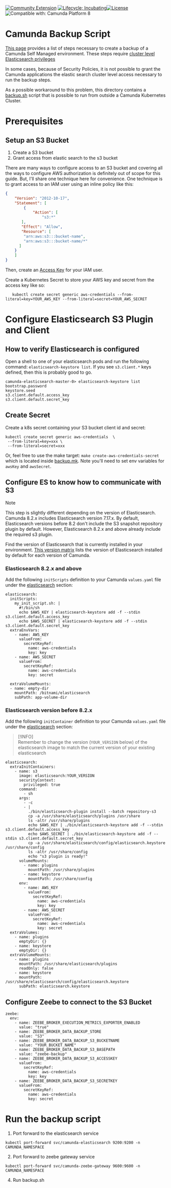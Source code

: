 [![Community Extension](https://img.shields.io/badge/Community%20Extension-An%20open%20source%20community%20maintained%20project-FF4700)](https://github.com/camunda-community-hub/community)
[![Lifecycle; Incubating](https://img.shields.io/badge/Lifecycle-Proof%20of%20Concept-blueviolet)](https://github.com/Camunda-Community-Hub/community/blob/main/extension-lifecycle.md#proof-of-concept-)[![License](https://img.shields.io/badge/License-Apache%202.0-blue.svg)](https://opensource.org/licenses/Apache-2.0)
![Compatible with: Camunda Platform 8](https://img.shields.io/badge/Compatible%20with-Camunda%20Platform%208-0072Ce)

# Camunda Backup Script

[This page](https://docs.camunda.io/docs/self-managed/operational-guides/backup-restore/backup-and-restore/) provides a list of steps necessary to create a backup of a Camunda Self Managed environment. These steps require [cluster level Elasticsearch privileges](https://docs.camunda.io/docs/self-managed/concepts/elasticsearch-privileges/)

In some cases, because of Security Policies, it is not possible to grant the Camunda applications the elastic search cluster level access necessary to run the backup steps.  

As a possible workaround to this problem, this directory contains a [backup.sh](backup.sh) script that is possible to run from outside a Camunda Kubernetes Cluster.

# Prerequisites

## Setup an S3 Bucket

1. Create a S3 bucket
2. Grant access from elastic search to the s3 bucket

There are many ways to configure access to an S3 bucket and covering all the ways to configure AWS authorization is definitely out of scope for this guide. But, I'll share one technique here for convenience. One technique is to grant access to an IAM user using an inline policy like this:
```json
{
	"Version": "2012-10-17",
	"Statement": [
	    {
	        "Action": [
	            "s3:*"
	   ],
	   "Effect": "Allow",
	   "Resource": [
        "arn:aws:s3:::bucket-name",
        "arn:aws:s3:::bucket-name/*"
      ] 
    }
	]
}
```
Then, create an [Access Key](https://docs.aws.amazon.com/IAM/latest/UserGuide/id_credentials_access-keys.html) for your IAM user.

Create a Kubernetes Secret to store your AWS key and secret from the access key like so:

```shell
   kubectl create secret generic aws-credentials --from-literal=key=YOUR_AWS_KEY --from-literal=secret=YOUR_AWS_SECRET
```

# Configure Elasticsearch S3 Plugin and Client

## How to verify Elasticsearch is configured

Open a shell to one of your elasticsearch pods and run the following command: `elasticsearch-keystore list`. If you see `s3.client.*` keys defined, then this is probably good to go. 

```shell
camunda-elasticsearch-master-0> elasticsearch-keystore list
bootstrap.password
keystore.seed
s3.client.default.access_key
s3.client.default.secret_key
```

## Create Secret

Create a k8s secret containing your S3 bucket client id and secret:

```
kubectl create secret generic aws-credentials  \
 --from-literal=key=xxx \
 --from-literal=secret=xxx
```

Or, feel free to use the make target: 
`make create-aws-credentials-secret` which is located inside [backup.mk](backup.mk). Note you'll need to set env variables for `awsKey` and `awsSecret`. 

## Configure ES to know how to communicate with S3

> [!NOTE]  
> This step is slightly different depending on the version of Elasticsearch. Camunda 8.2.x includes Elasticsearch version 7.17.x. By default, Elasticsearch versions before 8.2 don't include the S3 snapshot repository plugin by default. However, Elasticsearch 8.2.x and above already include the required s3 plugin.

Find the version of Elasticsearch that is currently installed in your environment. [This version matrix](https://helm.camunda.io/camunda-platform/version-matrix) lists the version of Elasticsearch installed by default for each version of Camunda.

### Elasticsearch 8.2.x and above

Add the following `initScripts` definition to your Camunda `values.yaml` file under the [elasticsearch](https://github.com/camunda/camunda-platform-helm/tree/main/charts/camunda-platform#elasticsearch-parameters) section:

```shell
elasticsearch:
  initScripts:
    my_init_script.sh: |
      #!/bin/sh
      echo $AWS_KEY | elasticsearch-keystore add -f --stdin s3.client.default.access_key
      echo $AWS_SECRET | elasticsearch-keystore add -f --stdin s3.client.default.secret_key
  extraEnvVars:
    - name: AWS_KEY
      valueFrom:
        secretKeyRef:
          name: aws-credentials
          key: key
    - name: AWS_SECRET
      valueFrom:
        secretKeyRef:
          name: aws-credentials
          key: secret
                    
  extraVolumeMounts:
  - name: empty-dir
    mountPath: /bitnami/elasticsearch
    subPath: app-volume-dir
```

### Elasticsearch version before 8.2.x

Add the following `initContainer` definition to your Camunda `values.yaml` file under the [elasticsearch](https://github.com/camunda/camunda-platform-helm/tree/main/charts/camunda-platform#elasticsearch-parameters) section:

> [!INFO]  
> Remember to change the version (`YOUR_VERSION` below) of the elasticsearch image to match the current version of your existing elasticsearch

```shell
elasticsearch:
  extraInitContainers:
    - name: s3
      image: elasticsearch:YOUR_VERSION
      securityContext:
        privileged: true
      command:
        - sh
      args:
        - -c
        - |
          ./bin/elasticsearch-plugin install --batch repository-s3
          cp -a /usr/share/elasticsearch/plugins /usr/share
          ls -altr /usr/share/plugins
          echo $AWS_KEY | ./bin/elasticsearch-keystore add -f --stdin s3.client.default.access_key
          echo $AWS_SECRET | ./bin/elasticsearch-keystore add -f --stdin s3.client.default.secret_key
          cp -a /usr/share/elasticsearch/config/elasticsearch.keystore /usr/share/config
          ls -altr /usr/share/config
          echo "s3 plugin is ready!"
      volumeMounts:
        - name: plugins
          mountPath: /usr/share/plugins
        - name: keystore
          mountPath: /usr/share/config
      env:
        - name: AWS_KEY
          valueFrom:
            secretKeyRef:
              name: aws-credentials
              key: key
        - name: AWS_SECRET
          valueFrom:
            secretKeyRef:
              name: aws-credentials
              key: secret
  extraVolumes:
    - name: plugins
      emptyDir: {}
    - name: keystore
      emptyDir: {}
  extraVolumeMounts:
    - name: plugins
      mountPath: /usr/share/elasticsearch/plugins
      readOnly: false
    - name: keystore
      mountPath: /usr/share/elasticsearch/config/elasticsearch.keystore
      subPath: elasticsearch.keystore
```

## Configure Zeebe to connect to the S3 Bucket

```shell
zeebe: 
  env:
    - name: ZEEBE_BROKER_EXECUTION_METRICS_EXPORTER_ENABLED
      value: "true"
    - name: ZEEBE_BROKER_DATA_BACKUP_STORE
      value: "S3"
    - name: ZEEBE_BROKER_DATA_BACKUP_S3_BUCKETNAME
      value: "YOUR_BUCKET_NAME"
    - name: ZEEBE_BROKER_DATA_BACKUP_S3_BASEPATH
      value: "zeebe-backup"
    - name: ZEEBE_BROKER_DATA_BACKUP_S3_ACCESSKEY
      valueFrom:
        secretKeyRef:
          name: aws-credentials
          key: key
    - name: ZEEBE_BROKER_DATA_BACKUP_S3_SECRETKEY
      valueFrom:
        secretKeyRef:
          name: aws-credentials
          key: secret
```

# Run the backup script

1. Port forward to the elasticsearch service

```shell
kubectl port-forward svc/camunda-elasticsearch 9200:9200 -n CAMUNDA_NAMESPACE
```

2. Port forward to zeebe gateway service

```shell
kubectl port-forward svc/camunda-zeebe-gateway 9600:9600 -n CAMUNDA_NAMESPACE
```


4. Run backup.sh

